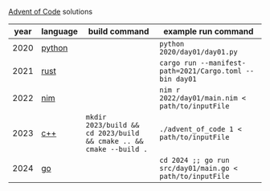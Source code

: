 [Advent of Code](https://adventofcode.com/) solutions

| year | language                                     | build command                                                      | example run command                                       |
| ---- | -------------------------------------------- | ------------------------------------------------------------------ | --------------------------------------------------------- |
| 2020 | [python](https://www.python.org/)            |                                                                    | `python 2020/day01/day01.py`                              |
| 2021 | [rust](https://www.rust-lang.org/)           |                                                                    | `cargo run --manifest-path=2021/Cargo.toml --bin day01`   |
| 2022 | [nim](https://nim-lang.org/)                 |                                                                    | `nim r 2022/day01/main.nim < path/to/inputFile`           |
| 2023 | [c++](https://en.wikipedia.org/wiki/C%2B%2B) | `mkdir 2023/build && cd 2023/build && cmake .. && cmake --build .` | `./advent_of_code 1 < path/to/inputFile`                  |
| 2024 | [go](https://go.dev/)                        |                                                                    | `cd 2024 ;; go run src/day01/main.go < path/to/inputFile` |
